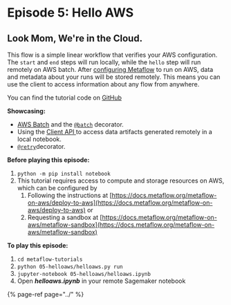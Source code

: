 # Episode 5: Hello AWS

## Look Mom, We're in the Cloud.

This flow is a simple linear workflow that verifies your AWS configuration. The `start` and `end` steps will run locally, while the `hello` step will run remotely on AWS batch. After [configuring Metaflow](../../../metaflow-on-aws/metaflow-on-aws.md) to run on AWS, data and metadata about your runs will be stored remotely. This means you can use the client to access information about any flow from anywhere.

You can find the tutorial code on [GitHub](https://github.com/Netflix/metaflow/tree/master/metaflow/tutorials/05-helloaws)

**Showcasing:**

* [AWS Batch](../../../metaflow-on-aws/metaflow-on-aws.md) and the [`@batch`](../../../metaflow/scaling.md#using-aws-batch-selectively-with-batch-decorator) decorator.
* Using the [Client API ](../../../metaflow/client.md)to access data artifacts generated remotely in a local notebook.
* [`@retry`](../../../metaflow/failures.md#retrying-tasks-with-retry-decorator)decorator.

**Before playing this episode:**

1. `python -m pip install notebook`
2. This tutorial requires access to compute and storage resources on AWS, which can be configured by 
   1. Following the instructions at [https://docs.metaflow.org/metaflow-on-aws/deploy-to-aws](https://docs.metaflow.org/metaflow-on-aws/deploy-to-aws) or 
   2. Requesting a sandbox at [https://docs.metaflow.org/metaflow-on-aws/metaflow-sandbox](https://docs.metaflow.org/metaflow-on-aws/metaflow-sandbox)

**To play this episode:**

1. `cd metaflow-tutorials`
2. `python 05-helloaws/helloaws.py run`
3. `jupyter-notebook 05-helloaws/helloaws.ipynb`
4. Open _**helloaws.ipynb**_ in your remote Sagemaker notebook

{% page-ref page="../" %}

